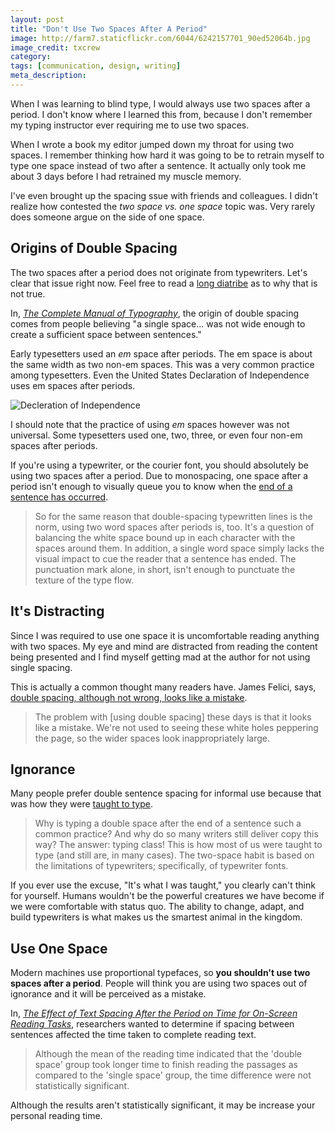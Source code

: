 ```yaml
---
layout: post
title: "Don't Use Two Spaces After A Period"
image: http://farm7.staticflickr.com/6044/6242157701_90ed52064b.jpg
image_credit: txcrew
category: 
tags: [communication, design, writing]
meta_description: 
---
```


[1]: http://www.vletter.com/graphics/declaration_closeup.gif
[2]: http://www.creativepro.com/article/double-space-or-not-double-space
[3]: http://www.amazon.com/gp/product/0321127307/ref=as_li_ss_tl?ie=UTF8&camp=1789&creative=390957&creativeASIN=0321127307&linkCode=as2&tag=breharsblo-20
[4]: http://www.fonts.com/content/learning/fyti/typographic-tips/double-spaces?siteId=2c670c80-4121-4446-893f-d7fe9690be92
[5]: http://www.csloh.com/research/pdf/2002_IVLA.pdf
[6]: http://www.heracliteanriver.com/?p=324

When I was learning to blind type, I would always use two spaces after a period. I don't know where I learned this from, because I don't remember my typing instructor ever requiring me to use two spaces.

When I wrote a book my editor jumped down my throat for using two spaces. I remember thinking how hard it was going to be to retrain myself to type one space instead of two after a sentence. It actually only took me about 3 days before I had retrained my muscle memory.

I've even brought up the spacing ssue with friends and colleagues. I didn't realize how contested the _two space vs. one space_ topic was. Very rarely does someone argue on the side of one space.

## Origins of Double Spacing
The two spaces after a period does not originate from typewriters. Let's clear that issue right now. Feel free to read a [long diatribe][6] as to why that is not true.

In, _[The Complete Manual of Typography][3]_, the origin of double spacing comes from people believing "a single space... was not wide enough to create a sufficient space between sentences."

Early typesetters used an _em_ space after periods. The em space is about the same width as two non-em spaces. This was a very common practice among typesetters. Even the United States Declaration of Independence uses em spaces after periods.

![Decleration of Independence][1]

I should note that the practice of using _em_ spaces however was not universal. Some typesetters used one, two, three, or even four non-em spaces after periods.

If you're using a typewriter, or the courier font, you should absolutely be using two spaces after a period. Due to monospacing, one space after a period isn't enough to visually queue you to know when the [end of a sentence has occurred][2]. 

> So for the same reason that double-spacing typewritten lines is the norm, using two word spaces after periods is, too. It's a question of balancing the white space bound up in each character with the spaces around them. In addition, a single word space simply lacks the visual impact to cue the reader that a sentence has ended. The punctuation mark alone, in short, isn't enough to punctuate the texture of the type flow.

## It's Distracting
Since I was required to use one space it is uncomfortable reading anything with two spaces. My eye and mind are distracted from reading the content being presented and I find myself getting mad at the author for not using single spacing.

This is actually a common thought many readers have. James Felici, says, [double spacing, although not wrong, looks like a mistake][2].

> The problem with [using double spacing] these days is that it looks like a mistake. We're not used to seeing these white holes peppering the page, so the wider spaces look inappropriately large.

## Ignorance
Many people prefer double sentence spacing for informal use because that was how they were [taught to type][4].

> Why is typing a double space after the end of a sentence such a common practice? And why do so many writers still deliver copy this way? The answer: typing class! This is how most of us were taught to type (and still are, in many cases). The two-space habit is based on the limitations of typewriters; specifically, of typewriter fonts.

If you ever use the excuse, "It's what I was taught," you clearly can't think for yourself. Humans wouldn't be the powerful creatures we have become if we were comfortable with status quo. The ability to change, adapt, and build typewriters is what makes us the smartest animal in the kingdom.

## Use One Space
Modern machines use proportional typefaces, so __you shouldn't use two spaces after a period__. People will think you are using two spaces out of ignorance and it will be perceived as a mistake.

In, _[The Effect of Text Spacing After the Period on Time for On-Screen Reading Tasks][5]_, researchers wanted to determine if spacing between sentences affected the time taken to complete reading text.

> Although the mean of the reading time indicated that the 'double space' group took longer time to finish reading the passages as compared to the 'single space' group, the time  difference were not statistically significant. 

Although the results aren't statistically significant, it may be increase your personal reading time.
